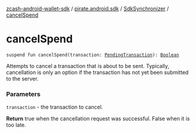 [zcash-android-wallet-sdk](../../index.md) / [pirate.android.sdk](../index.md) / [SdkSynchronizer](index.md) / [cancelSpend](./cancel-spend.md)

# cancelSpend

`suspend fun cancelSpend(transaction: `[`PendingTransaction`](../../pirate.android.sdk.db.entity/-pending-transaction/index.md)`): `[`Boolean`](https://kotlinlang.org/api/latest/jvm/stdlib/kotlin/-boolean/index.html)

Attempts to cancel a transaction that is about to be sent. Typically, cancellation is only
an option if the transaction has not yet been submitted to the server.

### Parameters

`transaction` - the transaction to cancel.

**Return**
true when the cancellation request was successful. False when it is too late.

